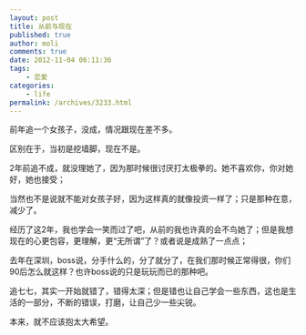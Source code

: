 ```yaml
---
layout: post
title: 从前与现在
published: true
author: moli
comments: true
date: 2012-11-04 06:11:36
tags:
    - 恋爱
categories:
    - life
permalink: /archives/3233.html
---
```

[][1]

前年追一个女孩子，没成，情况跟现在差不多。

区别在于，当初是挖墙脚，现在不是。

2年前追不成，就没理她了，因为那时候很讨厌打太极拳的。她不喜欢你，你对她好，她也接受；

当然也不是说就不能对女孩子好，因为这样真的就像投资一样了；只是那种在意，减少了。

经历了这2年，我也学会一笑而过了吧，从前的我也许真的会不鸟她了；但是我想现在的心更包容，更理解，更“无所谓”了？或者说是成熟了一点点；

去年在深圳，boss说，分手什么的，分了就分了，在我们那时候正常得很，你们90后怎么就这样？也许boss说的只是玩玩而已的那种吧。

追七七，其实一开始就错了，错得太深；但是错也让自己学会一些东西，这也是生活的一部分，不断的错误，打磨，让自己少一些尖锐。

本来，就不应该抱太大希望。

 [1]: http://huoxr.com/wp-content/uploads/2012/11/p1659758713.jpg